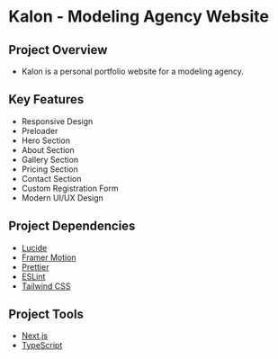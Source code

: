 # Kalon - Modeling Agency Website

## Project Overview

- Kalon is a personal portfolio website for a modeling agency.

## Key Features

- Responsive Design
- Preloader
- Hero Section
- About Section
- Gallery Section
- Pricing Section
- Contact Section
- Custom Registration Form
- Modern UI/UX Design

## Project Dependencies

- [Lucide](https://lucide.dev/)
- [Framer Motion](https://www.framer.com/motion/)
- [Prettier](https://prettier.io/)
- [ESLint](https://eslint.org/)
- [Tailwind CSS](https://tailwindcss.com/)

## Project Tools

- [Next.js](https://nextjs.org/)
- [TypeScript](https://www.typescriptlang.org/)
